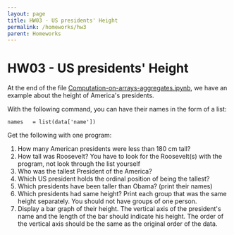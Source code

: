 ```yaml
---
layout: page
title: HW03 - US presidents' Height
permalink: /homeworks/hw3
parent: Homeworks
---
```


# HW03 - US presidents' Height


At the end of the file [Computation-on-arrays-aggregates.ipynb](https://github.com/jakevdp/PythonDataScienceHandbook/tree/master/notebooks), we have an example about the height of America's presidents.

With the following command, you can have their names in the form of a list:

```names   = list(data['name'])```

Get the following with one program:
1. How many American presidents were less than 180 cm tall?
2. How tall was Roosevelt? You have to look for the Roosevelt(s) with the program, not look through the list yourself
3. Who was the tallest President of the America?
4. Which US president holds the ordinal position of being the tallest?
5. Which presidents have been taller than Obama? (print their names)
6. Which presidents had same height? Print each group that was the same height separately. You should not have groups of one person.
7. Display a bar graph of their height. The vertical axis of the president's name and the length of the bar should indicate his height. The order of the vertical axis should be the same as the original order of the data.
